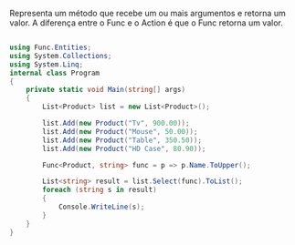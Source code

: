 Representa um método que recebe um ou mais argumentos e retorna um valor. A diferença entre o Func e o Action é que o Func retorna um valor.

````c#

using Func.Entities;
using System.Collections;
using System.Linq;
internal class Program
{
    private static void Main(string[] args)
    {
        List<Product> list = new List<Product>();

        list.Add(new Product("Tv", 900.00));
        list.Add(new Product("Mouse", 50.00));
        list.Add(new Product("Table", 350.50));
        list.Add(new Product("HD Case", 80.90));

        Func<Product, string> func = p => p.Name.ToUpper(); 

        List<string> result = list.Select(func).ToList();
        foreach (string s in result)
        {
            Console.WriteLine(s);
        }
    }
}
````